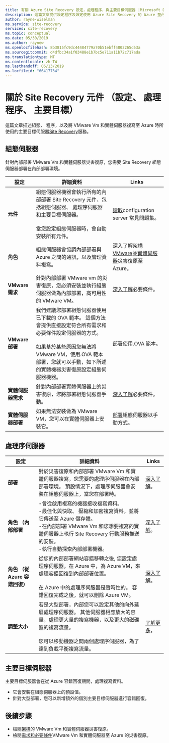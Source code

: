 ```yaml
---
title: 有關 Azure Site Recovery 設定，處理程序，與主要目標伺服器 |Microsoft Docs
description: 這篇文章提供設定程序及設定使用 Azure Site Recovery 的 Azure 至內部部署 VMware Vm 的災害復原時所使用的主要目標伺服器的概觀
author: rayne-wiselman
ms.service: site-recovery
services: site-recovery
ms.topic: conceptual
ms.date: 05/30/2019
ms.author: raynew
ms.openlocfilehash: 8b3815fc9dc44484779a70b51ebff4802265d53a
ms.sourcegitcommit: d4dfbc34a1f03488e1b7bc5e711a11b72c717ada
ms.translationtype: MT
ms.contentlocale: zh-TW
ms.lasthandoff: 06/13/2019
ms.locfileid: "66417734"
---
```

# <a name="about-site-recovery-components-configuration-process-master-target"></a>關於 Site Recovery 元件 （設定、 處理程序、 主要目標）

這篇文章描述組態、 程序，以及將 VMware Vm 和實體伺服器複寫至 Azure 時所使用的主要目標伺服器[Site Recovery](site-recovery-overview.md)服務。

## <a name="configuration-server"></a>組態伺服器

針對內部部署 VMware Vm 和實體伺服器災害復原，您需要 Site Recovery 組態伺服器部署在內部部署環境。

**設定** | **詳細資料** | **Links**
--- | --- | ---
**元件**  | 組態伺服器機器會執行所有的內部部署 Site Recovery 元件，包括組態伺服器、 處理序伺服器和主要目標伺服器。<br/><br/> 當您設定組態伺服器時，會自動安裝所有元件。 | [讀取](vmware-azure-common-questions.md#configuration-server)configuration server 常見問題集。
**角色** | 組態伺服器會協調內部部署與 Azure 之間的通訊，以及管理資料複寫。 | 深入了解架構[VMware](vmware-azure-architecture.md)並[實體伺服器](physical-azure-architecture.md)災害復原至 Azure。
**VMware 需求** | 針對內部部署 VMware vm 的災害復原，您必須安裝並執行組態伺服器做為內部部署，高可用性的 VMware VM。 | [深入了解](vmware-azure-deploy-configuration-server.md#prerequisites)必要條件。
**VMware 部署** | 我們建議您部署組態伺服器使用已下載的 OVA 範本。 這個方法會提供直接設定符合所有需求和必要條件設定伺服器的方式。<br/><br/> 如果基於某些原因您無法將 VMware VM，使用.OVA 範本部署，您就可以手動，如下所述的實體機器災害復原設定組態伺服器機器。 | [部署](vmware-azure-deploy-configuration-server.md#deployment-of-configuration-server-through-ova-template)使用.OVA 範本。
**實體伺服器需求** | 針對內部部署實體伺服器上的災害復原，您將部署組態伺服器手動。 | [深入了解](physical-azure-set-up-source.md#prerequisites)必要條件。
**實體伺服器部署** | 如果無法安裝做為 VMware VM，您可以在實體伺服器上安裝它。 | [部署](physical-azure-set-up-source.md#set-up-the-source-environment)組態伺服器以手動方式。


## <a name="process-server"></a>處理序伺服器

**設定** | **詳細資料** | **Links**
--- | --- | ---
**部署**  | 對於災害復原和內部部署 VMware Vm 和實體伺服器複寫，您需要的處理序伺服器在內部部署環境。 預設情況下，處理序伺服器會安裝在組態伺服器上，當您在部署時。 | [深入了解](vmware-azure-architecture.md?#architectural-components)。
**角色 （內部部署** | -會從啟用複寫的機器接收複寫資料。<br/> -最佳化與快取、 壓縮和加密複寫資料，並將它傳送至 Azure 儲存體。<br/> -在內部部署 VMware Vm 和您想要複寫的實體伺服器上執行 Site Recovery 行動服務推送的安裝。<br/> -執行自動探索內部部署機器。 | [深入了解](vmware-physical-azure-config-process-server-overview.md#process-server)。 
**角色 （從 Azure 容錯回復）** | 從您的內部部署網站容錯移轉之後, 您設定處理序伺服器，在 Azure 中，為 Azure VM，來處理容錯回復到內部部署位置。<br/><br/> 在 Azure 中的處理序伺服器是暫時性的。 容錯回復完成之後，就可以刪除 Azure VM。 | [深入了解](vmware-azure-set-up-process-server-azure.md)。
**調整大小** | 若是大型部署，內部您可以設定其他的向外延展處理序伺服器。 其他伺服器相應放大的容量，處理更大量的複寫機器，以及更大的磁碟區的複寫流量。<br/><br/> 您可以移動機器之間兩個處理序伺服器，為了達到負載平衡複寫流量。 | [了解更多](vmware-azure-set-up-process-server-scale.md)，


## <a name="master-target-server"></a>主要目標伺服器

主要目標伺服器會在從 Azure 容錯回復期間，處理複寫資料。

- 它會安裝在組態伺服器上的預設值。
- 針對大型部署，您可以新增額外的個別主要目標伺服器進行容錯回復。


## <a name="next-steps"></a>後續步驟
- 檢閱[架構](vmware-azure-architecture.md)的 VMware Vm 和實體伺服器災害復原。
- 檢閱[需求和必要條件](vmware-physical-azure-support-matrix.md)VMware Vm 和實體伺服器至 Azure 的災害復原。 
